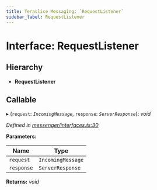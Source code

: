 ```yaml
---
title: Teraslice Messaging: `RequestListener`
sidebar_label: RequestListener
---
```


# Interface: RequestListener

## Hierarchy

* **RequestListener**

## Callable

▸ (`request`: *`IncomingMessage`*, `response`: *`ServerResponse`*): *void*

*Defined in [messenger/interfaces.ts:30](https://github.com/terascope/teraslice/blob/a2250fb9/packages/teraslice-messaging/src/messenger/interfaces.ts#L30)*

**Parameters:**

Name | Type |
------ | ------ |
`request` | `IncomingMessage` |
`response` | `ServerResponse` |

**Returns:** *void*
